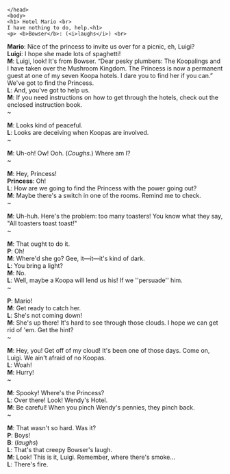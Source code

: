 <html>
  <head>

    </head>
    <body>
    <h1> Hotel Mario <br>
    I have nothing to do, help.<h1>
    <p> <b>Bowser</b>: (<i>laughs</i>) <br>
<b>Mario</b>: Nice of the princess to invite us over for a picnic, eh, Luigi? <br>
<b>Luigi</b>: I hope she made lots of spaghetti! <br>
<b>M</b>: Luigi, look! It's from Bowser. “Dear pesky plumbers: The Koopalings and I have taken over the Mushroom Kingdom. The Princess is now a permanent guest at one of my seven Koopa hotels. I dare you to find her if you can.” We've got to find the Princess. <br>
<b>L</b>: And, you've got to help us. <br>
<b>M</b>: If you need instructions on how to get through the hotels, check out the enclosed instruction book. <br>
~ <br>

<b>M</b>: Looks kind of peaceful. <br>
<b>L</b>: Looks are deceiving when Koopas are involved. <br>
~ <br>

<b>M</b>: Uh-oh! Ow! Ooh. (<i>Coughs</i>.) Where am I? <br>
~ <br>

<b>M</b>: Hey, Princess! <br>
<b>Princess</b>: Oh! <br>
<b>L</b>: How are we going to find the Princess with the power going out? <br>
<b>M</b>: Maybe there's a switch in one of the rooms. Remind me to check. <br>
~ <br>

<b>M</b>: Uh-huh. Here's the problem: too many toasters! You know what they say, "All toasters toast toast!" <br>
~ <br>

<b>M</b>: That ought to do it. <br>
<b>P</b>: Oh! <br>
<b>M</b>: Where'd she go? Gee, it—it—it's kind of dark. <br>
<b>L</b>: You bring a light? <br>
<b>M</b>: No. <br>
<b>L</b>: Well, maybe a Koopa will lend us his! If we ''persuade'' him. <br>
~ <br>

<b>P</b>: Mario! <br>
<b>M</b>: Get ready to catch her. <br>
<b>L</b>: She's not coming down! <br>
<b>M</b>: She's up there! It's hard to see through those clouds. I hope we can get rid of 'em. Get the hint? <br>
~ <br>

<b>M</b>: Hey, you! Get off of my cloud! It's been one of those days. Come on, Luigi. We ain't afraid of no Koopas. <br>
<b>L</b>: Woah! <br>
<b>M</b>: Hurry! <br>
~ <br>

<b>M</b>: Spooky! Where's the Princess? <br>
<b>L</b>: Over there! Look! Wendy's Hotel. <br>
<b>M</b>: Be careful! When you pinch Wendy's pennies, they pinch back. <br>
~ <br>

<b>M</b>: That wasn't so hard. Was it? <br>
<b>P</b>: Boys! <br>
<b>B</b>: (<i>laughs</i>) <br>
<b>L</b>: That's that creepy Bowser's laugh. <br>
<b>M</b>: Look! This is it, Luigi. Remember, where there's smoke... <br>
<b>L</b>: There's fire.
